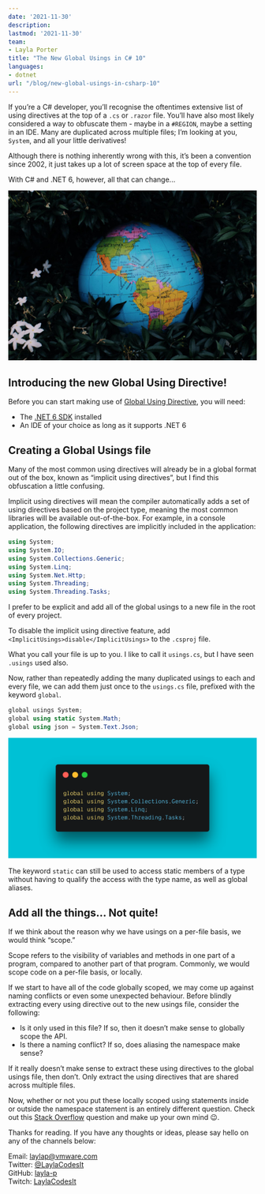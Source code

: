 ```yaml
---
date: '2021-11-30'
description:
lastmod: '2021-11-30'
team:
- Layla Porter
title: "The New Global Usings in C# 10"
languages:
- dotnet
url: "/blog/new-global-usings-in-csharp-10"
---
```


If you’re a C# developer, you’ll recognise the oftentimes extensive list of using directives at the top of a `.cs` or `.razor` file. You’ll have also most likely considered a way to obfuscate them - maybe in a `#REGION`, maybe a setting in an IDE. Many are duplicated across multiple files; I’m looking at you, `System`, and all your little derivatives! 

Although there is nothing inherently wrong with this, it’s been a convention since 2002, it just takes up a lot of screen space at the top of every file.

With C# and .NET 6, however, all that can change...

![Cover image](images/cover.jpg)

## Introducing the new Global Using Directive!

Before you can start making use of [Global Using Directive](https://docs.microsoft.com/en-us/dotnet/csharp/whats-new/csharp-10#global-using-directives), you will need:

- The [.NET 6 SDK](https://dotnet.microsoft.com/download/dotnet/6.0) installed
- An IDE of your choice as long as it supports .NET 6

## Creating a Global Usings file

Many of the most common using directives will already be in a global format out of the box, known as “implicit using directives”, but I find this obfuscation a little confusing.

Implicit using directives will mean the compiler automatically adds a set of using directives based on the project type, meaning the most common libraries will be available out-of-the-box. For example, in a console application, the following directives are implicitly included in the application:

```c#
using System;
using System.IO;
using System.Collections.Generic;
using System.Linq;
using System.Net.Http;
using System.Threading;
using System.Threading.Tasks;
```


I prefer to be explicit and add all of the global usings to a new file in the root of every project. 

To disable the implicit using directive feature, add `<ImplicitUsings>disable</ImplicitUsings>` to the `.csproj` file.

What you call your file is up to you. I like to call it `usings.cs`, but I have seen `.usings` used also.

Now, rather than repeatedly adding the many duplicated usings to each and every file, we can add them just once to the `usings.cs` file, prefixed with the keyword `global`.

```c#
global usings System;
global using static System.Math;
global using json = System.Text.Json;
```

![An example of the use of the global using directive](images/usings-example.png)

The keyword `static` can still be used to access static members of a type without having to qualify the access with the type name, as well as global aliases.

## Add all the things… Not quite!

If we think about the reason why we have usings on a per-file basis, we would think “scope.”

Scope refers to the visibility of variables and methods in one part of a program, compared to another part of that program. Commonly, we would scope code on a per-file basis, or locally.

If we start to have all of the code globally scoped, we may come up against naming conflicts or even some unexpected behaviour. Before blindly extracting every using directive out to the new usings file, consider the following:

- Is it only used in this file? If so, then it doesn’t make sense to globally scope the API.
- Is there a naming conflict? If so, does aliasing the namespace make sense?

If it really doesn’t make sense to extract these using directives to the global usings file, then don’t. Only extract the using directives that are shared across multiple files.

Now, whether or not you put these locally scoped using statements inside or outside the namespace statement is an entirely different question. Check out this [Stack Overflow](https://stackoverflow.com/questions/125319/should-using-directives-be-inside-or-outside-the-namespace) question and make up your own mind 😉.

Thanks for reading. If you have any thoughts or ideas, please say hello on any of the channels below:

Email: laylap@vmware.com  
Twitter: [@LaylaCodesIt](http://twitter.com/laylacodesit)  
GitHub: [layla-p](https://github.com/Layla-P)  
Twitch: [LaylaCodesIt](https://www.twitch.tv/laylacodesit/)